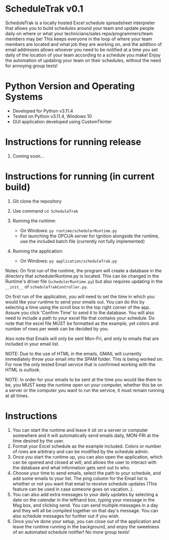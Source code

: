 # ScheduleTrak v0.1
ScheduleTrak is a locally hosted Excel schedule spreadsheet interpreter that allows you to build schedules
around your team and update people daily on where or what your technicians/sales reps/programmers/team members may be!
This keeps everyone in the loop of where your team members are located and what job they are working on, and the addition
of email addresses allows whoever you need to be notified at a time you set daily of the location of your team according
to a schedule you make! Enjoy the automation of updating your team on their schedules, without the need for annoying group texts!

# Python Version and Operating Systems
- Developed for Python v3.11.4
- Tested on Python v3.11.4, Windows 10
- GUI application developed using CustomTkinter

# Instructions for running release
1. Coming soon...

# Instructions for running (in current build)
1. Git clone the repository

2. Use command ```cd ScheduleTrak```

3. Running the runtime:
    * On Windows: ```py runtime/schedulerRuntime.py```
    * For launching the OPCUA server for Ignition alongside the runtime, use the included batch file (currently not fully implemented)

4. Running the application:
    * On Windows: ```py application/scheduleTrak.py```

Notes:
On first run of the runtime, the program will create a database in the directory that
schedulerRuntime.py is located.  This can be changed in the Runtime's driver file (```schedulerRuntime.py```) but also
requires updating in the ```__init__``` of ```scheduleTrakController.py```.

On first run of the application, you will need to set the time in which you would like your runtime to
send your emails out.  You can do this by selecting a time using the scroll box in the top right corner of the
app.  Assure you click 'Confirm Time' to send it to the database.  You will also need to include a path to
your excel file that contains your schedule.  Do note that the excel file MUST be formatted as the example,
yet colors and number of rows per week can be decided by you.

Also note that Emails will only be sent Mon-Fri, and only to emails that are included in your email list.

NOTE: Due to the use of HTML in the emails, GMAIL will currently immediately throw your email into the SPAM folder.  This is being
      worked on.  For now the only tested Email service that is confirmed working with the HTML is outlook.

NOTE: In order for your emails to be sent at the time you would like them to be, you MUST keep the runtime open on your computer,
      whether this be on a server or the computer you want to run the service, it must remain running at all times.

# Instructions
1. You can start the runtime and leave it sit on a server or computer somewhere and it will automatically send emails daily, MON-FRI at
the time desired by the user.
2. Format your Excel schedule as the example included.  Colors or number of rows are arbitrary and can be modified by the schedule admin.
3. Once you start the runtime up, you can also open the application, which can be opened and closed at will, and allows the user to
interact with the database and what information gets sent out to who.
4. Choose your time to send emails, select the path to your schedule, and add some emails to your list.  The ping column for the Email
list is whether or not you want that email to receive schedule updates (This feature can be used in case someone goes on vacation..).
5. You can also add extra messages to your daily updates by selecting a date on the calendar in the lefthand box, typing your message in
the Msg box, and clicking send.  You can send multiple messages in a day and they will all be compiled together on that day's message.
You can also schedule messages for further out if you wish.
6. Once you've done your setup, you can close out of the application and leave the runtime running in the background, and enjoy the
sweetness of an automated schedule notifier! No more group texts!
